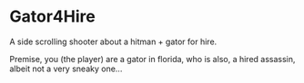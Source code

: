 # Gator4Hire
A side scrolling shooter about a hitman + gator for hire.

Premise, you (the player) are a gator in florida, who is also, a hired assassin, albeit not a very sneaky one...
